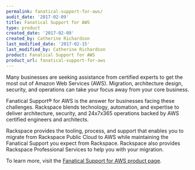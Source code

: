 ```yaml
---
permalink: fanatical-support-for-aws/
audit_date: '2017-02-09'
title: Fanatical Support for AWS
type: product
created_date: '2017-02-09'
created_by: Catherine Richardson
last_modified_date: '2017-02-15'
last_modified_by: Catherine Richardson
product: Fanatical Support for AWS
product_url: fanatical-support-for-aws
---
```


Many businesses are seeking assistance from certified experts to get the most
out of Amazon Web Services (AWS). Migration, architecture design, security,
and operations can take your focus away from your core business.

Fanatical Support&reg; for AWS is the answer for businesses facing these
challenges. Rackspace blends technology, automation, and expertise to deliver
architecture, security, and 24x7x365 operations backed by AWS certified
engineers and architects.

Rackspace provides the tooling, process, and support that enables you to
migrate from Rackspace Public Cloud to AWS while maintaining the Fanatical
Support you expect from Rackspace. Rackspace also provides Rackspace
Professional Services to help you with your migration.

To learn more, visit the [Fanatical Support for AWS product page](https://www.rackspace.com/managed-aws).
